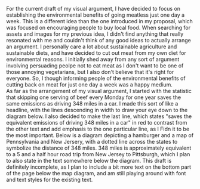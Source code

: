 For the current draft of my visual argument, I have decided to focus on establishing the environmental benefits of going meatless just one day a week. This is a different idea than the one introduced in my proposal,
which was focused on encouraging people to buy local food. When searching for assets and images for my previous idea, I didn't find anything that really resonated with me and couldn't think 
of any good ideas to actually arrange an argument. I personally care a lot about sustainable agriculture
and sustainable diets, and have decided to cut out meat from my own diet for environmental reasons. I initially shed
away from any sort of argument involving persuading peolpe not to eat meat as I don't want to be one of those annoying
vegetarians, but I also don't believe that it's right for everyone. So, I though informing people of the environmental benefits
of cutting back on meat for just one day a week was a happy medium. 
</br>As far as the arrangement of my visual argument, I started with the statistic that skipping one serving of beef every
Monday for one year saves the same emissions as driving 348 miles in a car. I made this sort of like a headline, with the lines 
descending in width to draw your eye down to the diagram below. I also decided to make the last line, which states "saves the equivalent
emissions of driving 348 miles in a car" in red to contrast from the other text and add emphasis to the one 
particular line, as I Fidn it to be the most important. Below is a diagram depicting a hamburger and a map of Pennsylvania and New Jersery,
with a dotted line across the states to symbolize the distance of 348 miles. 348 miles is approximately equivalent to a 5 and a half hour
road trip from New Jersey to Pittsburgh, which I plan to also state in the text somewhere below the diagram.
This draft is definitely incomplete, as I plan to include a bit more text on the bottom part of the page below the map diagram, and am still
playing around with font and text styles for the existing text.
